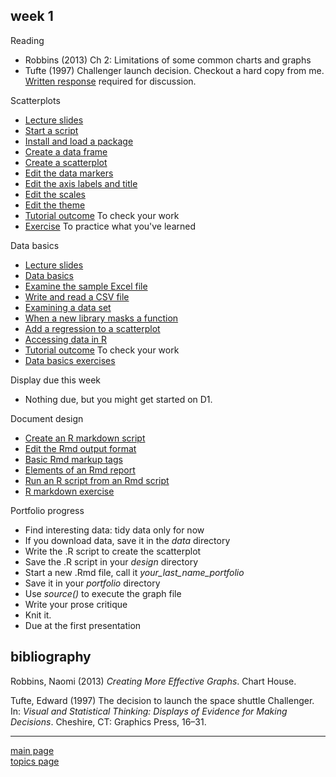 
week 1
------

Reading

-   Robbins (2013) Ch 2: Limitations of some common charts and graphs
-   Tufte (1997) Challenger launch decision. Checkout a hard copy from me. [Written response](read-01_reading-response-form.pdf) required for discussion.

Scatterplots

-   [Lecture slides](../slides/Le03-scatterplot-slides.pdf)
-   [Start a script](tut-0301_start-scatterplot.md)
-   [Install and load a package](tut-0302_install-load-package.md)
-   [Create a data frame](tut-0303_create-data-frame.md)
-   [Create a scatterplot](tut-0304_create-scatterplot.md)
-   [Edit the data markers](tut-0305_edit-data-markers.md)
-   [Edit the axis labels and title](tut-0306_edit-axis-labels-title.md)
-   [Edit the scales](tut-0307_edit-scales.md)
-   [Edit the theme](tut-0308_edit-theme.md)
-   [Tutorial outcome](../practiceR/tut02_scatterplot.R) To check your work
-   [Exercise](tut-0309_scatterplot-exercise.md) To practice what you've learned

Data basics

-   [Lecture slides](../slides/Le04-data-basics-slides.pdf)
-   [Data basics](tut-0401_data-basics.md)
-   [Examine the sample Excel file](tut-0402_read-excel.md)
-   [Write and read a CSV file](tut-0403_read-write-csv.md)
-   [Examining a data set](tut-0404_examine-new-data.md)
-   [When a new library masks a function](tut-0405_new-library-masks.md)
-   [Add a regression to a scatterplot](tut-0406_add-regression.md)
-   [Accessing data in R](tut-0407_access-data-in-R.md)
-   [Tutorial outcome](../practiceR/tut03_data-basics.R) To check your work
-   [Data basics exercises](tut-0408_data-basics-exercise.md)

Display due this week

-   Nothing due, but you might get started on D1.

Document design

-   [Create an R markdown script](tut-0601_rmd-start-markdown.md)
-   [Edit the Rmd output format](tut-0602_rmd-edit-output.md)
-   [Basic Rmd markup tags](tut-0603_rmd-basic-tags.md)
-   [Elements of an Rmd report](tut-0604_rmd-elements.md)
-   [Run an R script from an Rmd script](tut-0605_rmd-run-r.md)
-   [R markdown exercise](tut-0607_rmd-exercise.md)

Portfolio progress

-   Find interesting data: tidy data only for now
-   If you download data, save it in the *data* directory
-   Write the .R script to create the scatterplot
-   Save the .R script in your *design* directory
-   Start a new .Rmd file, call it *your\_last\_name\_portfolio*
-   Save it in your *portfolio* directory
-   Use *source()* to execute the graph file
-   Write your prose critique
-   Knit it.
-   Due at the first presentation

bibliography
------------

Robbins, Naomi (2013) *Creating More Effective Graphs*. Chart House.

Tufte, Edward (1997) The decision to launch the space shuttle Challenger. In: *Visual and Statistical Thinking: Displays of Evidence for Making Decisions*. Cheshire, CT: Graphics Press, 16–31.

------------------------------------------------------------------------

[main page](../README.md)<br> [topics page](../README-by-topic.md)
